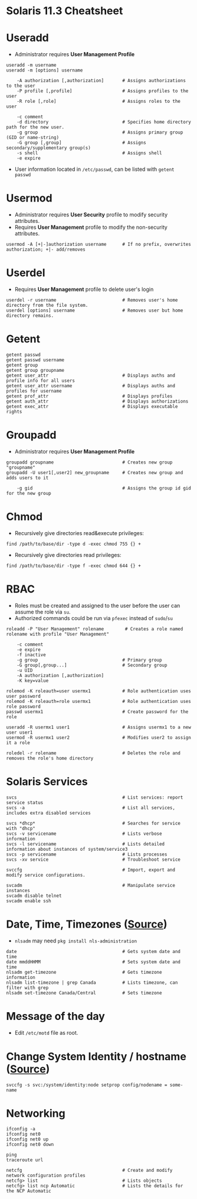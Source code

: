 Solaris 11.3 Cheatsheet
=======================

# Useradd
- Administrator requires **User Management Profile**
```
useradd -m username
useradd -m [options] username

    -A authorization [,authorization]       # Assigns authorizations to the user
    -P profile [,profile]                   # Assigns profiles to the user
    -R role [,role]                         # Assigns roles to the user

    -c comment
    -d directory                            # Specifies home directory path for the new user.
    -g group                                # Assigns primary group (GID or name-string)
    -G group [,group]                       # Assigns secondary/supplementary group(s)
    -s shell                                # Assigns shell
    -e expire
```
- User information located in `/etc/passwd`, can be listed with `getent passwd`

# Usermod
- Administrator requires **User Security** profile to modify security attributes.
- Requires **User Management** profile to modify the non-security attributes.
```
usermod -A [+|-]authorization username      # If no prefix, overwrites authorization; +|- add/removes
```

# Userdel
- Requires **User Management** profile to delete user's login
```
userdel -r username                         # Removes user's home directory from the file system.
userdel [options] username                  # Removes user but home directory remains.
```

# Getent
```
getent passwd
getent passwd username
getent group
getent group groupname
getent user_attr                            # Displays auths and profile info for all users
getent user_attr username                   # Displays auths and profiles for username
getent prof_attr                            # Displays profiles
getent auth_attr                            # Displays authorizations
getent exec_attr                            # Displays executable rights

```

# Groupadd
- Administrator requires **User Management Profile**
```
groupadd groupname                          # Creates new group "groupname"
groupadd -U user1[,user2] new_groupname     # Creates new group and adds users to it

    -g gid                                  # Assigns the group id gid for the new group

```

# Chmod
- Recursively give directories read&execute privileges:
```
find /path/to/base/dir -type d -exec chmod 755 {} +
```
- Recursively give directories read privileges:
```
find /path/to/base/dir -type f -exec chmod 644 {} +
```

# RBAC
- Roles must be created and assigned to the user before the user can assume the role via `su`.
- Authorized commands could be run via `pfexec` instead of `sudo`/`su`

```
roleadd -P "User Management" rolename        # Creates a role named rolename with profile "User Management"

    -c comment
    -e expire
    -f inactive
    -g group                                # Primary group
    -G group[,group...]                     # Secondary group
    -u UID
    -A authorization [,authorization]
    -K key=value

rolemod -K roleauth=user usermx1            # Role authentication uses user password
rolemod -K roleauth=role usermx1            # Role authentication uses role password
passwd usermx1                              # Create password for the role

useradd -R usermx1 user1                    # Assigns usermx1 to a new user user1
usermod -R usermx1 user2                    # Modifies user2 to assign it a role

roledel -r rolename                         # Deletes the role and removes the role's home directory
```

# Solaris Services

```
svcs                                        # List services: report service status
svcs -a                                     # List all services, includes extra disabled services

svcs *dhcp*                                 # Searches for service with "dhcp"
svcs -v servicename                         # Lists verbose information
svcs -l servicename                         # Lists detailed information about instances of system/service3
svcs -p servicename                         # Lists processes
svcs -xv service                            # Troubleshoot service

svccfg                                      # Import, export and modify service configurations.

svcadm                                      # Manipulate service instances
svcadm disable telnet
svcadm enable ssh
```

# Date, Time, Timezones ([Source](http://unix.stackexchange.com/questions/211425/changing-timezone-in-oracle-solaris-11-2))
- `nlsadm` may need `pkg install nls-administration`
```
date                                        # Gets system date and time
date mmddHHMM                               # Sets system date and time
nlsadm get-timezone                         # Gets timezone information
nlsadm list-timezone | grep Canada          # Lists timezone, can filter with grep
nlsadm set-timezone Canada/Central          # Sets timezone
```

# Message of the day
- Edit `/etc/motd` file as root.

# Change System Identity / hostname ([Source](https://docs.oracle.com/cd/E23824_01/html/821-1451/sysressysinfo-8.html))
```
svccfg -s svc:/system/identity:node setprop config/nodename = some-name
```

# Networking

```
ifconfig -a
ifconfig net0
ifconfig net0 up
ifconfig net0 down

ping
traceroute url

netcfg                                      # Create and modify network configuration profiles
netcfg> list                                # Lists objects
netcfg> list ncp Automatic                  # Lists the details for the NCP Automatic
```
